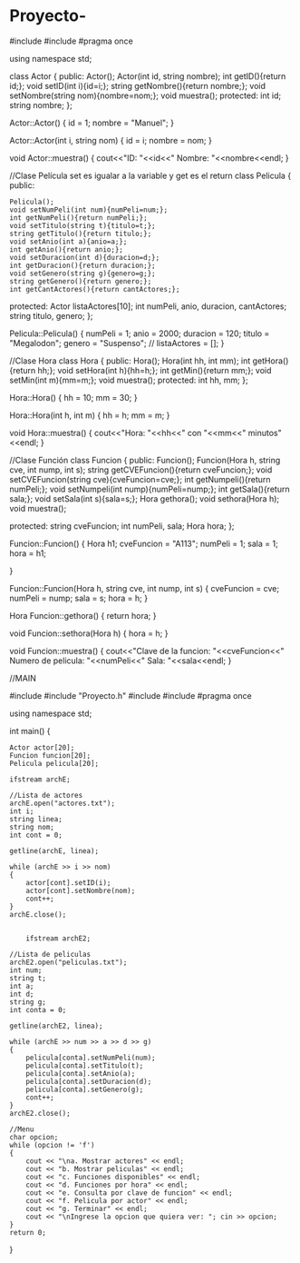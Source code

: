 # Proyecto-

#include <iostream>
#include <string>
#pragma once

using namespace std;

class Actor
{
public:
    Actor();
    Actor(int id, string nombre);
    int getID(){return id;};
    void setID(int i){id=i;};
    string getNombre(){return nombre;};
    void setNombre(string nom){nombre=nom;};
    void muestra();
protected:
    int id;
    string nombre;
};

Actor::Actor()
{
    id = 1;
    nombre = "Manuel";
}

Actor::Actor(int i, string nom)
{
    id = i;
    nombre = nom;
}

void Actor::muestra()
{
    cout<<"ID: "<<id<<"  Nombre: "<<nombre<<endl;
}


//Clase Película  set es igualar a la variable y get es el return
class Pelicula
{
public:

    Pelicula();
    void setNumPeli(int num){numPeli=num;};
    int getNumPeli(){return numPeli;};
    void setTitulo(string t){titulo=t;};
    string getTitulo(){return titulo;};
    void setAnio(int a){anio=a;};
    int getAnio(){return anio;};
    void setDuracion(int d){duracion=d;};
    int getDuracion(){return duracion;};
    void setGenero(string g){genero=g;};
    string getGenero(){return genero;};
    int getCantActores(){return cantActores;};


protected:
    Actor listaActores[10];
    int numPeli, anio, duracion, cantActores;
    string titulo, genero;
};

Pelicula::Pelicula()
{
    numPeli = 1;
    anio = 2000;
    duracion = 120;
    titulo = "Megalodon";
    genero = "Suspenso";
//    listaActores = [];
}


//Clase Hora
class Hora
{
public:
    Hora();
    Hora(int hh, int mm);
    int getHora(){return hh;};
    void setHora(int h){hh=h;};
    int getMin(){return mm;};
    void setMin(int m){mm=m;};
    void muestra();
protected:
    int hh, mm;
};

Hora::Hora()
{
    hh = 10;
    mm = 30;
}

Hora::Hora(int h, int m)
{
    hh = h;
    mm = m;
}

void Hora::muestra()
{
    cout<<"Hora: "<<hh<<"  con "<<mm<<"  minutos"<<endl;
}


//Clase Función
class Funcion
{
public:
    Funcion();
    Funcion(Hora h, string cve, int nump, int s);
    string getCVEFuncion(){return cveFuncion;};
    void setCVEFuncion(string cve){cveFuncion=cve;};
    int getNumpeli(){return numPeli;};
    void setNumpeli(int nump){numPeli=nump;};
    int getSala(){return sala;};
    void setSala(int s){sala=s;};
    Hora gethora();
    void sethora(Hora h);
    void muestra();

protected:
    string cveFuncion;
    int numPeli, sala;
    Hora hora;
};

Funcion::Funcion()
{
    Hora h1;
    cveFuncion = "A113";
    numPeli = 1;
    sala = 1;
    hora = h1;

}

Funcion::Funcion(Hora h, string cve, int nump, int s)
{
    cveFuncion = cve;
    numPeli = nump;
    sala = s;
    hora = h;
}

Hora Funcion::gethora()
{
    return hora;
}

void Funcion::sethora(Hora h)
{
    hora = h;
}

void Funcion::muestra()
{
    cout<<"Clave de la funcion: "<<cveFuncion<<"  Numero de pelicula: "<<numPeli<<"  Sala: "<<sala<<endl;
}

//MAIN

#include <iostream>
#include "Proyecto.h"
#include <fstream>
#include <string>
#pragma once

using namespace std;

int main()
{

    Actor actor[20];
    Funcion funcion[20];
    Pelicula pelicula[20];

    ifstream archE;

    //Lista de actores
    archE.open("actores.txt");
    int i;
    string linea;
    string nom;
    int cont = 0;

    getline(archE, linea);

    while (archE >> i >> nom)
    {
        actor[cont].setID(i);
        actor[cont].setNombre(nom);
        cont++;
    }
    archE.close();


        ifstream archE2;

    //Lista de peliculas
    archE2.open("peliculas.txt");
    int num;
    string t;
    int a;
    int d;
    string g;
    int conta = 0;

    getline(archE2, linea);

    while (archE >> num >> a >> d >> g)
    {
        pelicula[conta].setNumPeli(num);
        pelicula[conta].setTitulo(t);
        pelicula[conta].setAnio(a);
        pelicula[conta].setDuracion(d);
        pelicula[conta].setGenero(g);
        cont++;
    }
    archE2.close();

    //Menu
    char opcion;
    while (opcion != 'f')
    {
        cout << "\na. Mostrar actores" << endl;
        cout << "b. Mostrar peliculas" << endl;
        cout << "c. Funciones disponibles" << endl;
        cout << "d. Funciones por hora" << endl;
        cout << "e. Consulta por clave de funcion" << endl;
        cout << "f. Pelicula por actor" << endl;
        cout << "g. Terminar" << endl;
        cout << "\nIngrese la opcion que quiera ver: "; cin >> opcion;
    }
    return 0;
}
